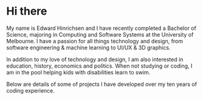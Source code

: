 # Hi there

My name is Edward Hinrichsen and I have recently completed a Bachelor of Science, majoring in Computing and Software Systems at the University of Melbourne. I have a passion for all things technology and design, from software engineering & machine learning to UI/UX & 3D graphics.

In addition to my love of technology and design, I am also interested in education, history, economics and politics. When not studying or coding, I am in the pool helping kids with disabilities learn to swim.

Below are details of some of projects I have developed over my ten years of coding experience. 